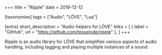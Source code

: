 +++
title = "Ripple"
date = 2019-12-12

[taxonomies]
tags = ["Audio", "LÖVE", "Lua"]

[extra]
short_description = "Audio helpers for LÖVE"
links = [
	{ label = "GitHub", url = "https://github.com/tesselode/ripple" },
]
+++

Ripple is an audio library for LÖVE that simplifies various aspects of audio
handling, including tagging and playing multiple instances of a sound.
